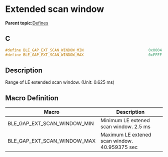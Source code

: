 # Extended scan window

**Parent topic:**[Defines](GUID-FB430BFE-A9A9-473D-A588-1240BBD25ADD.md)

## C

```c
#define BLE_GAP_EXT_SCAN_WINDOW_MIN                             0x0004
#define BLE_GAP_EXT_SCAN_WINDOW_MAX                             0xFFFF
```

## Description

Range of LE extended scan window. \(Unit: 0.625 ms\)

## Macro Definition

|Macro|Description|
|-----|-----------|
|BLE\_GAP\_EXT\_SCAN\_WINDOW\_MIN|Minimum LE extened scan window. 2.5 ms|
|BLE\_GAP\_EXT\_SCAN\_WINDOW\_MAX|Maximum LE extened scan window. 40.959375 sec|

